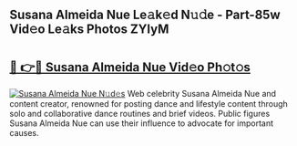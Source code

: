 ## Susana Almeida Nue Le𝚊k𝚎d N𝚞𝚍e - Part-85w Vid𝚎o Le𝚊ks Photos ZYIyM

# <h2><a href="http://fb7w6cc.evod.top/?m=Susana+Almeida+Nue">🔗 👉🔴 Susana Almeida Nue Vid𝚎o Ph𝚘t𝚘s</a></h2>

[![Susana Almeida Nue N𝚞d𝚎s](https://i.imgur.com/8V9OHl7.gif)](http://fb7w6cc.evod.top/?m=Susana+Almeida+Nue)
Web celebrity Susana Almeida Nue and content creator, renowned for posting dance and lifestyle content through solo and collaborative dance routines and brief videos. Public figures Susana Almeida Nue can use their influence to advocate for important causes. 
